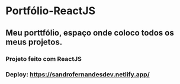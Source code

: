 # Portfólio-ReactJS

## Meu porttfólio, espaço onde coloco todos os meus projetos.

### Projeto feito com ReactJS

### Deploy: https://sandrofernandesdev.netlify.app/
